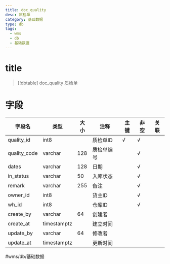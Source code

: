 ```yaml
---
title: doc_quality
desc: 质检单
category: 基础数据
type: db
tags:
  - wms
  - db
  - 基础数据
---
```


# title
>[!dbtable] doc_quality
> 质检单

# 字段
| 字段名 | 类型 | 大小 | 注释 | 主键 | 非空 | 关联 |
| --- | --- | --- | --- | --- | --- | --- |
| quality_id | int8 |  | 质检单ID | √ | √ |  |
| quality_code | varchar | 128 | 质检单编号 |  | √ |  |
| dates | varchar | 128 | 日期 |  | √ |  |
| in_status | varchar | 50 | 入库状态 |  | √ |  |
| remark | varchar | 255 | 备注 |  | √ |  |
| owner_id | int8 |  | 货主ID |  | √ |  |
| wh_id | int8 |  | 仓库ID |  | √ |  |
| create_by | varchar | 64 | 创建者 |  |  |  |
| create_at | timestamptz |  | 建立时间 |  |  |  |
| update_by | varchar | 64 | 修改者 |  |  |  |
| update_at | timestamptz |  | 更新时间 |  |  |  |
#wms/db/基础数据
